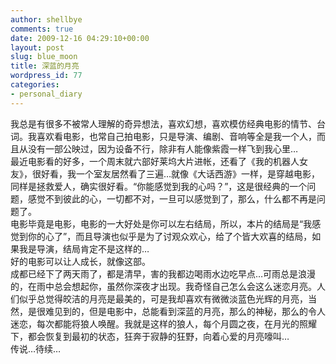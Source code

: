 ```yaml
---
author: shellbye
comments: true
date: 2009-12-16 04:29:10+00:00
layout: post
slug: blue_moon
title: 深蓝的月亮
wordpress_id: 77
categories:
- personal_diary
---
```


我总是有很多不被常人理解的奇异想法，喜欢幻想，喜欢模仿经典电影的情节、台词。我喜欢看电影，也常自己拍电影，只是导演、编剧、音响等全是我一个人，而且从没有一部公映过，因为设备不行，除非有人能像紫霞一样飞到我心里…  
最近电影看的好多，一个周末就六部好莱坞大片进帐，还看了《我的机器人女友》，很好看，我一个室友居然看了三遍…就像《大话西游》一样，是穿越电影，同样是拯救爱人，确实很好看。“你能感觉到我的心吗？”，这是很经典的一个问题，感觉不到彼此的心，一切都不对，一旦可以感觉到了，那么，什么都不再是问题了。  
电影毕竟是电影，电影的一大好处是你可以左右结局，所以，本片的结局是“我感觉到你的心了”，而且导演也似乎是为了讨观众欢心，给了个皆大欢喜的结局，如果我是导演，结局肯定不是这样的…  
好的电影可以让人成长，就像这部。  
成都已经下了两天雨了，都是清早，害的我都边喝雨水边吃早点…可雨总是浪漫的，在雨中总会想起你，虽然你深夜才出现。我奇怪自己怎么会这么迷恋月亮。人们似乎总觉得皎洁的月亮是最美的，可是我却喜欢有微微淡蓝色光辉的月亮，当然，是很难见到的，但是电影中，总能看到深蓝的月亮，那么的神秘，那么的令人迷恋，每次都能将狼人唤醒。我就是这样的狼人，每个月圆之夜，在月光的照耀下，都会恢复到最初的状态，狂奔于寂静的狂野，向着心爱的月亮嚎叫…  
传说…待续…
